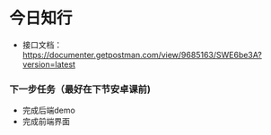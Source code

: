 # 今日知行

- 接口文档：https://documenter.getpostman.com/view/9685163/SWE6be3A?version=latest


### 下一步任务（最好在下节安卓课前)

- 完成后端demo
- 完成前端界面